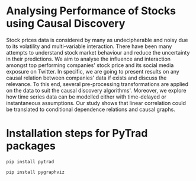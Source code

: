 # Analysing Performance of Stocks using Causal Discovery

Stock prices data is considered by many as undecipherable and noisy due to its volatility and multi-variable interaction. There have been many attempts to understand stock market behaviour and reduce the uncertainty in their predictions. We aim to  analyse the influence and interaction amongst top performing companies' stock price and its social media exposure on Twitter. In specific, we are going to present results on any causal relation between companies' data if exists and discuss the relevance. To this end, several pre-processing transformations are applied on the data to suit the causal discovery algorithms'. Moreover, we explore how time series data can be modelled either with time-delayed or instantaneous assumptions. Our study shows that linear correlation could be translated to conditional dependence relations and causal graphs.

#  Installation steps for PyTrad packages

```pip install pytrad```

```pip install pygraphviz```
